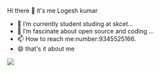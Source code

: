 Hi there 👋 it's me Logesh kumar
- 🔭 I’m currently student studing at skcet...
- 🌱 I’m fascinate about open source and coding ...
- 📫 How to reach me:number:9345525166.
- 😄 that's it about me

<img src="https://github-readme-stats.vercel.app/api?username=logeshkumarsb&&show_icons=true&title_color=ffffff&icon_color=bb2acf&text_color=daf7dc&bg_color=151515">
